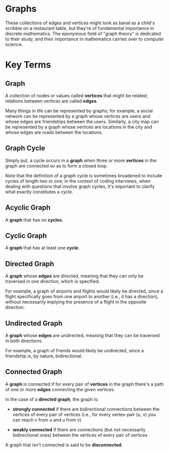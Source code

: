 # Graphs

These collections of edges and vertices might look as banal as a child's scribble on a restaurant table, but they're of fundamental importance in discrete mathematics. The eponymous field of "graph theory" is dedicated to their study, and their importance in mathematics carries over to computer science.

# Key Terms

## Graph

A collection of nodes or values called <b>vertices</b> that might be related; relations between vertices are
called <b>edges</b>.

<Graph>Many things in life can be represented by graphs; for example, a social network can be represented by a graph whose
vertices are users and whose edges are friendships between the users. Similarly, a city map can be represented by a
graph whose vertices are locations in the city and whose edges are roads between the locations.

## Graph Cycle

Simply put, a cycle occurs in a <b>graph</b> when three or more
<b>vertices</b> in the graph are connected so as to form a closed loop.

Note that the definition of a graph cycle is sometimes broadened to include
cycles of length two or one; in the context of coding interviews, when dealing
with questions that involve graph cycles, it's important to clarify what
exactly constitutes a cycle.

## Acyclic Graph

A <b>graph</b> that has no <b>cycles</b>.

## Cyclic Graph

A <b>graph</b> that has at least one <b>cycle</b>.

## Directed Graph

A <b>graph</b> whose <b>edges</b> are directed, meaning that they can only be
traversed in one direction, which is specified.

For example, a graph of airports and flights would likely be directed, since a
flight specifically goes from one airport to another (i.e., it has a
direction), without necessarily implying the presence of a flight in the
opposite direction.

## Undirected Graph

A <b>graph</b> whose <b>edges</b> are undirected, meaning that they can be
traversed in both directions.

For example, a graph of friends would likely be undirected, since a friendship
is, by nature, bidirectional.

## Connected Graph

A <b>graph</b> is connected if for every pair of <b>vertices</b> in the graph
there's a path of one or more <b>edges</b> connecting the given vertices.

In the case of a <b>directed graph</b>, the graph is:

- <b>strongly connected</b> if there are bidirectional connections between the
  vertices of every pair of vertices (i.e., for every vertex-pair
  (u, v) you can reach v from u and
  u from v)

- <b>weakly connected</b> if there are connections (but not necessarily
  bidirectional ones) between the vertices of every pair of vertices

A graph that isn't connected is said to be <b>disconnected</b>.
